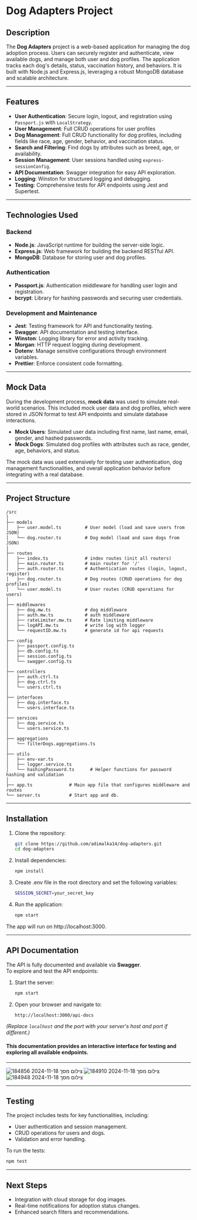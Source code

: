 # Dog Adapters Project

## Description

The **Dog Adapters** project is a web-based application for managing the dog adoption process. Users can securely register and authenticate, view available dogs, and manage both user and dog profiles. The application tracks each dog's details, status, vaccination history, and behaviors. It is built with Node.js and Express.js, leveraging a robust MongoDB database and scalable architecture.



---

## Features

- **User Authentication**: Secure login, logout, and registration using `Passport.js` with `LocalStrategy`.
- **User Management**: Full CRUD operations for user profiles
- **Dog Management**:  Full CRUD functionality for dog profiles, including fields like race, age, gender, behavior, and vaccination status.
- **Search and Filtering**: Find dogs by attributes such as breed, age, or availability.
- **Session Management**: User sessions handled using `express-sessionConfig`.
- **API Documentation**: Swagger integration for easy API exploration.
- **Logging**: Winston for structured logging and debugging.
- **Testing**: Comprehensive tests for API endpoints using Jest and Supertest.
---

## Technologies Used
### Backend
- **Node.js**: JavaScript runtime for building the server-side logic.
- **Express.js**: Web framework for building the backend RESTful API.
- **MongoDB**: Database for storing user and dog profiles.
### Authentication
- **Passport.js**: Authentication middleware for handling user login and registration.
- **bcrypt**: Library for hashing passwords and securing user credentials.
### Development and Maintenance
- **Jest**: Testing framework for API and functionality testing.
- **Swagger**: API documentation and testing interface.
- **Winston**: Logging library for error and activity tracking.
- **Morgan**: HTTP request logging during development.
- **Dotenv**: Manage sensitive configurations through environment variables.
- **Prettier**: Enforce consistent code formatting.

---

## Mock Data

During the development process, **mock data** was used to simulate real-world scenarios. This included mock user data and dog profiles, which were stored in JSON format to test API endpoints and simulate database interactions.

- **Mock Users**: Simulated user data including first name, last name, email, gender, and hashed passwords.
- **Mock Dogs**: Simulated dog profiles with attributes such as race, gender, age, behaviors, and status.

The mock data was used extensively for testing user authentication, dog management functionalities, and overall application behavior before integrating with a real database.

---

## Project Structure

```plaintext
/src
│
├── models
│   ├── user.model.ts         # User model (load and save users from JSON)
│   └── dog.router.ts         # Dog model (load and save dogs from JSON)
│
├── routes
│   ├── index.ts              # index routes (init all routers)
│   ├── main.router.ts        # main router for '/'
│   ├── auth.router.ts        # Authentication routes (login, logout, register)
│   ├── dog.router.ts         # Dog routes (CRUD operations for dog profiles)
│   └── user.model.ts         # User routes (CRUD operations for users)
│
├── middlewares
│   ├── dog.mw.ts             # dog middleware
│   ├── auth.mw.ts            # auth middleware
│   ├── rateLimiter.mw.ts     # Rate limiting middleware
│   ├── logAPI.mw.ts          # write log with logger
│   └── requestID.mw.ts       # generate id for api requests 
│
├── config
│   ├── passport.config.ts    
│   ├── db.config.ts          
│   ├── session.config.ts    
│   └── swagger.config.ts
│    
├── controllers
│   ├── auth.ctrl.ts    
│   ├── dog.ctrl.ts          
│   └── users.ctrl.ts    
│
├── interfaces
│   ├── dog.interface.ts          
│   └── users.interface.ts
│
├── services
│   ├── dog.service.ts          
│   └── users.service.ts 
│
├── aggregations          
│   └── filterDogs.aggregations.ts    
│   
├── utils
│   ├── env-var.ts 
│   ├── logger.service.ts                  
│   └── hashingPassword.ts      # Helper functions for password hashing and validation
│
├── app.ts              # Main app file that configures middleware and routes
└── server.ts           # Start app and db.
```

---

## Installation

1. Clone the repository:

   ```bash
   git clone https://github.com/adimalka14/dog-adapters.git
   cd dog-adapters

2. Install dependencies:

   ```bash
   npm install
   
3. Create .env file in the root directory and set the following variables:
    
    ```bash
    SESSION_SECRET=your_secret_key
4. Run the application:

    ```bash
    npm start

The app will run on http://localhost:3000.

---

## API Documentation

The API is fully documented and available via **Swagger**.  
To explore and test the API endpoints:

1. Start the server:
   ```bash
   npm start
2. Open your browser and navigate to:
   ```bash
   http://localhost:3000/api-docs
*(Replace `localhost` and the port with your server's host and port if different.)*

#### This documentation provides an interactive interface for testing and exploring all available endpoints.
---
![צילום מסך 2024-11-18 184856](https://github.com/user-attachments/assets/265a58e9-1287-4df9-a099-909dc8737b26)
![צילום מסך 2024-11-18 184910](https://github.com/user-attachments/assets/25ac4f47-ccfe-4ad1-8c35-27ee6a96c0b3)
![צילום מסך 2024-11-18 184948](https://github.com/user-attachments/assets/c67bf767-26f5-4a94-868d-af558a07fb4a)

---
## Testing
The project includes tests for key functionalities, including:
- User authentication and session management.
- CRUD operations for users and dogs.
- Validation and error handling.
  
 To run the tests:

   ```bash
   npm test
```
---
## Next Steps
- Integration with cloud storage for dog images.
- Real-time notifications for adoption status changes.
- Enhanced search filters and recommendations.
